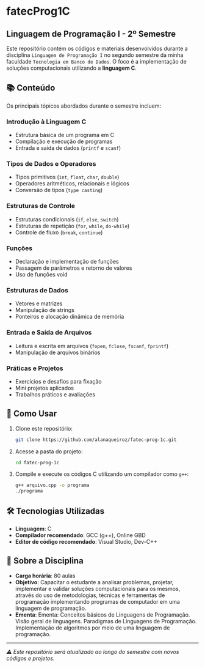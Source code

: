 # fatecProg1C

## Linguagem de Programação I - 2º Semestre

Este repositório contém os códigos e materiais desenvolvidos durante a disciplina `Linguagem de Programação I` no segundo semestre da minha faculdade `Tecnologia em Banco de Dados`. O foco é a implementação de soluções computacionais utilizando a **linguagem C**.

## 📚 Conteúdo

Os principais tópicos abordados durante o semestre incluem:

### Introdução à Linguagem C
- Estrutura básica de um programa em C
- Compilação e execução de programas
- Entrada e saída de dados (`printf` e `scanf`)

### Tipos de Dados e Operadores
- Tipos primitivos (`int`, `float`, `char`, `double`)
- Operadores aritméticos, relacionais e lógicos
- Conversão de tipos (`type casting`)

### Estruturas de Controle
- Estruturas condicionais (`if`, `else`, `switch`)
- Estruturas de repetição (`for`, `while`, `do-while`)
- Controle de fluxo (`break`, `continue`)

### Funções
- Declaração e implementação de funções
- Passagem de parâmetros e retorno de valores
- Uso de funções void

### Estruturas de Dados
- Vetores e matrizes
- Manipulação de strings
- Ponteiros e alocação dinâmica de memória

### Entrada e Saída de Arquivos
- Leitura e escrita em arquivos (`fopen`, `fclose`, `fscanf`, `fprintf`)
- Manipulação de arquivos binários

### Práticas e Projetos
- Exercícios e desafios para fixação
- Mini projetos aplicados
- Trabalhos práticos e avaliações

## 🚀 Como Usar

1. Clone este repositório:
   ```sh
   git clone https://github.com/alanaqueiroz/fatec-prog-1c.git
   ```
2. Acesse a pasta do projeto:
   ```sh
   cd fatec-prog-1c
   ```
3. Compile e execute os códigos C utilizando um compilador como `g++`:
   ```sh
   g++ arquivo.cpp -o programa
   ./programa

## 🛠 Tecnologias Utilizadas

- **Linguagem**: C
- **Compilador recomendado**: GCC (g++), Online GBD
- **Editor de código recomendado**: Visual Studio, Dev-C++

## 📌 Sobre a Disciplina

- **Carga horária**: 80 aulas
- **Objetivo**: Capacitar o estudante a analisar problemas, projetar, implementar e validar soluções computacionais para os mesmos, através do uso de metodologias, técnicas e ferramentas de programação implementando programas de computador em uma linguagem de programação.
- **Ementa**: Ementa: Conceitos básicos de Linguagens de Programação. Visão geral de linguagens. Paradigmas de Linguagens de Programação. Implementação de algoritmos por meio de uma linguagem de programação.
---

*⚠️ Este repositório será atualizado ao longo do semestre com novos códigos e projetos.*
